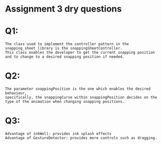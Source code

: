 # Assignment 3 dry questions

# Q1:
	The class used to implement the controller pattern in the snapping_sheet library is the snappingSheetController.
	This class enables the developer to get the current snapping position and to change to a desired snapping position if needed.
	
# Q2:
	The parameter snappingPosition is the one which enables the desired behaviour,
	specifically, the snappingCurve within snappingPosition decides on the type of the animation when changing snapping positions.
	
# Q3:
	Advantage of inkWell: provides ink splash effects
	Advantage of GestureDetector: provides more controls such as dragging.